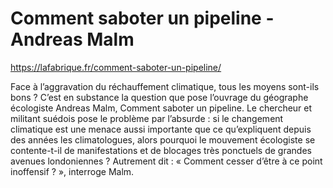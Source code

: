 # Comment saboter un pipeline - Andreas Malm

https://lafabrique.fr/comment-saboter-un-pipeline/

Face à l’aggravation du réchauffement climatique, tous les moyens sont-ils bons ? C’est en substance la question que pose l’ouvrage du géographe écologiste Andreas Malm, Comment saboter un pipeline. Le chercheur et militant suédois pose le problème par l’absurde : si le changement climatique est une menace aussi importante que ce qu’expliquent depuis des années les climatologues, alors pourquoi le mouvement écologiste se contente-t-il de manifestations et de blocages très ponctuels de grandes avenues londoniennes ? Autrement dit : « Comment cesser d’être à ce point inoffensif ? », interroge Malm.

